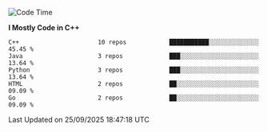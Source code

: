 <!--START_SECTION:waka-->
![Code Time](http://img.shields.io/badge/Code%20Time-679%20hrs-blue)

**I Mostly Code in C++** 

```text
C++                      10 repos            ███████████░░░░░░░░░░░░░░   45.45 % 
Java                     3 repos             ███░░░░░░░░░░░░░░░░░░░░░░   13.64 % 
Python                   3 repos             ███░░░░░░░░░░░░░░░░░░░░░░   13.64 % 
HTML                     2 repos             ██░░░░░░░░░░░░░░░░░░░░░░░   09.09 % 
Go                       2 repos             ██░░░░░░░░░░░░░░░░░░░░░░░   09.09 % 
```




 Last Updated on 25/09/2025 18:47:18 UTC
<!--END_SECTION:waka-->
